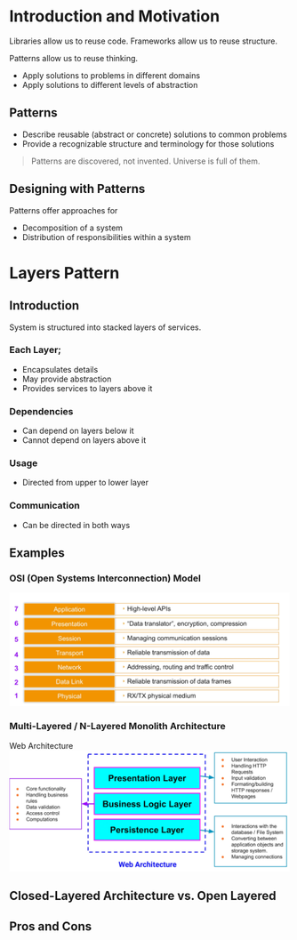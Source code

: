 # Introduction and Motivation
Libraries allow us to reuse code. Frameworks allow us to reuse structure.

Patterns allow us to reuse thinking.
- Apply solutions to problems in different domains
- Apply solutions to different levels of abstraction

## Patterns
- Describe   reusable (abstract or concrete) solutions to common problems
- Provide a recognizable structure and terminology for those solutions

> Patterns are discovered, not invented. Universe is full of them.

## Designing with Patterns
Patterns offer approaches for
- Decomposition  of a system
- Distribution of responsibilities within a system

# Layers Pattern
## Introduction
System is structured into stacked layers of services. 
### Each Layer;
- Encapsulates details
- May provide abstraction
- Provides services to layers above it

### Dependencies
- Can depend on layers below it
- Cannot depend on layers above it

### Usage
- Directed from upper to lower layer

### Communication
- Can be directed in both ways

## Examples
### OSI (Open Systems Interconnection) Model
![ISO OSI!](/iso_osi.png)

### Multi-Layered / N-Layered Monolith Architecture
Web Architecture
![Web Architecture!](/web_arch.png)

## Closed-Layered Architecture vs. Open Layered

## Pros and Cons
